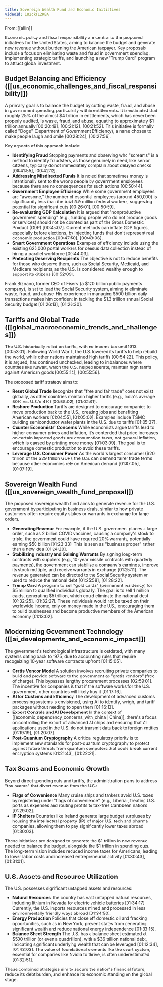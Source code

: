 ```yaml
---
title: Sovereign Wealth Fund and Economic Initiatives
videoId: 182ckTL2KBA
---
```


From: [[allin]] <br/> 

Economic policy and fiscal responsibility are central to the proposed initiatives for the United States, aiming to balance the budget and generate new revenue without burdening the American taxpayer. Key proposals include a focus on eliminating waste and fraud in government spending, implementing strategic tariffs, and launching a new "Trump Card" program to attract global investment.

## Budget Balancing and Efficiency ([[us_economic_challenges_and_fiscal_responsibility]])

A primary goal is to balance the budget by cutting waste, fraud, and abuse in government spending, particularly within entitlements.
It is estimated that roughly 25% of the almost $4 trillion in entitlements, which has never been properly audited, is waste, fraud, and abuse, equating to approximately $1 trillion annually <a class="yt-timestamp" data-t="00:20:49">[00:20:49]</a>, <a class="yt-timestamp" data-t="00:21:12">[00:21:12]</a>, <a class="yt-timestamp" data-t="00:21:52">[00:21:52]</a>. This initiative is formally called "Doge" (Department of Government Efficiency), a name chosen to make people laugh and smile <a class="yt-timestamp" data-t="00:28:24">[00:28:24]</a>, <a class="yt-timestamp" data-t="00:27:56">[00:27:56]</a>.

Key aspects of this approach include:
*   **Identifying Fraud** Stopping payments and observing who "screams" is a method to identify fraudsters, as those genuinely in need, like senior citizens, typically do not immediately complain about delayed checks <a class="yt-timestamp" data-t="00:41:55">[00:41:55]</a>, <a class="yt-timestamp" data-t="00:42:12">[00:42:12]</a>.
*   **Addressing Misdirected Funds** It is noted that sometimes money is intentionally sent to the wrong people by government employees because there are no consequences for such actions <a class="yt-timestamp" data-t="00:50:44">[00:50:44]</a>.
*   **Government Employee Efficiency** While some government employees are "awesome," the number of essential employees (around 450,000) is significantly less than the total 5.9 million federal workers, suggesting potential for significant cuts <a class="yt-timestamp" data-t="00:26:01">[00:26:01]</a>, <a class="yt-timestamp" data-t="00:50:59">[00:50:59]</a>.
*   **Re-evaluating GDP Calculation** It is argued that "nonproductive government spending" (e.g., funding people who do not produce goods or services) should not be counted as part of the Gross Domestic Product (GDP) <a class="yt-timestamp" data-t="00:45:07">[00:45:07]</a>. Current methods can inflate GDP figures, especially before elections, by injecting funds that don't represent real economic production <a class="yt-timestamp" data-t="00:47:50">[00:47:50]</a>, <a class="yt-timestamp" data-t="00:48:06">[00:48:06]</a>.
*   **Smart Government Operations** Examples of efficiency include using the existing 625,000 postal workers for census data collection instead of hiring a parallel workforce <a class="yt-timestamp" data-t="00:44:03">[00:44:03]</a>.
*   **Protecting Deserving Recipients** The objective is not to reduce benefits for those who deserve them, such as Social Security, Medicaid, and Medicare recipients, as the U.S. is considered wealthy enough to support its citizens <a class="yt-timestamp" data-t="00:52:09">[00:52:09]</a>.

Frank Biznano, former CEO of Fiserv (a $120 billion public payments company), is set to lead the Social Security system, aiming to eliminate waste, fraud, and abuse. His experience in managing $500 billion daily transactions makes him confident in tackling the $1.3 trillion annual Social Security budget <a class="yt-timestamp" data-t="01:26:13">[01:26:13]</a>, <a class="yt-timestamp" data-t="01:26:30">[01:26:30]</a>.

## Tariffs and Global Trade ([[global_macroeconomic_trends_and_challenges]])

The U.S. historically relied on tariffs, with no income tax until 1913 <a class="yt-timestamp" data-t="00:53:01">[00:53:01]</a>. Following World War II, the U.S. lowered its tariffs to help rebuild the world, while other nations maintained high tariffs <a class="yt-timestamp" data-t="00:54:22">[00:54:22]</a>. This policy, it is argued, has continued unchecked, leading to imbalances where countries like Kuwait, which the U.S. helped liberate, maintain high tariffs against American goods <a class="yt-timestamp" data-t="00:55:14">[00:55:14]</a>, <a class="yt-timestamp" data-t="00:55:56">[00:55:56]</a>.

The proposed tariff strategy aims to:
*   **Reset Global Trade** Recognize that "free and fair trade" does not exist globally, as other countries maintain higher tariffs (e.g., India's average 50% vs. U.S.'s 4%) <a class="yt-timestamp" data-t="00:58:02">[00:58:02]</a>, <a class="yt-timestamp" data-t="01:02:01">[01:02:01]</a>.
*   **Reshore Production** Tariffs are designed to encourage companies to move production back to the U.S., creating jobs and benefiting American workers <a class="yt-timestamp" data-t="01:04:55">[01:04:55]</a>, <a class="yt-timestamp" data-t="01:05:00">[01:05:00]</a>. Examples include TSMC building semiconductor wafer plants in the U.S. due to tariffs <a class="yt-timestamp" data-t="01:05:37">[01:05:37]</a>.
*   **Counter Economists' Concerns** While economists argue tariffs lead to higher consumer prices and inflation, it's contended that price increases on certain imported goods are consumption taxes, not general inflation, which is caused by printing more money <a class="yt-timestamp" data-t="01:03:09">[01:03:09]</a>. The goal is to encourage domestic production to avoid these tariffs.
*   **Leverage U.S. Consumer Power** As the world's largest consumer ($20 trillion of the $29 trillion GDP), the U.S. can demand fairer trade terms because other economies rely on American demand <a class="yt-timestamp" data-t="01:07:05">[01:07:05]</a>, <a class="yt-timestamp" data-t="01:07:19">[01:07:19]</a>.

## Sovereign Wealth Fund ([[us_sovereign_wealth_fund_proposal]])

The proposed sovereign wealth fund aims to generate revenue for the U.S. government by participating in business deals, similar to how private customers often require equity stakes or warrants in exchange for large orders.
*   **Generating Revenue** For example, if the U.S. government places a large order, such as 2 billion COVID vaccines, causing a company's stock to triple, the government could have required 20% warrants, potentially earning $50 billion <a class="yt-timestamp" data-t="01:23:33">[01:23:33]</a>. This is seen as "business proper" rather than a new idea <a class="yt-timestamp" data-t="01:24:29">[01:24:29]</a>.
*   **Stabilizing Industry and Gaining Warrants** By signing long-term contracts with suppliers (e.g., 10-year missile contracts with quarterly payments), the government can stabilize a company's earnings, improve its stock multiple, and receive warrants in exchange <a class="yt-timestamp" data-t="01:25:11">[01:25:11]</a>. The revenue generated can be directed to the Social Security system or used to reduce the national debt <a class="yt-timestamp" data-t="01:25:58">[01:25:58]</a>, <a class="yt-timestamp" data-t="01:28:22">[01:28:22]</a>.
*   **Trump Card** A program to sell "gold cards" (permanent residency) for $5 million to qualified individuals globally. The goal is to sell 1 million cards, generating $5 trillion, which could eliminate the national debt <a class="yt-timestamp" data-t="01:32:25">[01:32:25]</a>, <a class="yt-timestamp" data-t="01:32:27">[01:32:27]</a>. These individuals would not be taxed on their worldwide income, only on money made in the U.S., encouraging them to build businesses and become productive members of the American economy <a class="yt-timestamp" data-t="01:13:02">[01:13:02]</a>.

## Modernizing Government Technology ([[ai_developments_and_economic_impact]])

The government's technological infrastructure is outdated, with many systems dating back to 1975, due to accounting rules that require recognizing 10-year software contracts upfront <a class="yt-timestamp" data-t="01:15:05">[01:15:05]</a>.
*   **Gratis Vendor Model** A solution involves recruiting private companies to build and provide software to the government as "gratis vendors" (free of charge). This bypasses lengthy procurement processes <a class="yt-timestamp" data-t="02:59:01">[02:59:01]</a>. The incentive for companies is that if the software works for the U.S. government, other countries will likely buy it <a class="yt-timestamp" data-t="01:17:16">[01:17:16]</a>.
*   **AI for Customs and Efficiency** The development of advanced customs processing systems is envisioned, using AI to identify, weigh, and tariff packages without needing to open them <a class="yt-timestamp" data-t="01:16:13">[01:16:13]</a>.
*   **Export Controls and AI Development** In the context of [[economic_dependency_concerns_with_china | China]], there's a focus on controlling the export of advanced AI chips and ensuring that AI applications used in the U.S. do not transmit data back to foreign entities <a class="yt-timestamp" data-t="01:19:19">[01:19:19]</a>, <a class="yt-timestamp" data-t="01:20:07">[01:20:07]</a>.
*   **Post-Quantum Cryptography** A critical regulatory priority is to implement new standards for post-quantum cryptography to protect against future threats from quantum computers that could break current encryption systems <a class="yt-timestamp" data-t="01:21:43">[01:21:43]</a>, <a class="yt-timestamp" data-t="01:22:21">[01:22:21]</a>.

## Tax Scams and Economic Growth

Beyond direct spending cuts and tariffs, the administration plans to address "tax scams" that divert revenue from the U.S.:
*   **Flags of Convenience** Many cruise ships and tankers avoid U.S. taxes by registering under "flags of convenience" (e.g., Liberia), treating U.S. ports as expenses and routing profits to tax-free Caribbean nations <a class="yt-timestamp" data-t="01:29:02">[01:29:02]</a>.
*   **IP Shelters** Countries like Ireland generate large budget surpluses by housing the intellectual property (IP) of major U.S. tech and pharma companies, allowing them to pay significantly lower taxes abroad <a class="yt-timestamp" data-t="01:30:03">[01:30:03]</a>.

These initiatives are designed to generate the $1 trillion in new revenue needed to balance the budget, alongside the $1 trillion in spending cuts. The long-term vision includes reduced income taxes for Americans, leading to lower labor costs and increased entrepreneurial activity <a class="yt-timestamp" data-t="01:30:43">[01:30:43]</a>, <a class="yt-timestamp" data-t="01:31:01">[01:31:01]</a>.

## U.S. Assets and Resource Utilization

The U.S. possesses significant untapped assets and resources:
*   **Natural Resources** The country has vast untapped natural resources, including lithium in Nevada for electric vehicle batteries <a class="yt-timestamp" data-t="01:34:17">[01:34:17]</a>. Currently, the U.S. imports resources mined and processed in less environmentally friendly ways abroad <a class="yt-timestamp" data-t="01:34:50">[01:34:50]</a>.
*   **Energy Production** Policies that close off domestic oil and fracking opportunities, such as in New York, prevent states from generating significant wealth and reduce national energy independence <a class="yt-timestamp" data-t="01:33:15">[01:33:15]</a>.
*   **Balance Sheet Strength** The U.S. has a balance sheet estimated at $500 trillion (or even a quadrillion), with a $36 trillion national debt, indicating significant underlying wealth that can be leveraged <a class="yt-timestamp" data-t="01:12:34">[01:12:34]</a>, <a class="yt-timestamp" data-t="01:43:03">[01:43:03]</a>. The value of foundational elements like the court system, essential for companies like Nvidia to thrive, is often underestimated <a class="yt-timestamp" data-t="01:32:51">[01:32:51]</a>.

These combined strategies aim to secure the nation's financial future, reduce its debt burden, and enhance its economic standing on the global stage.